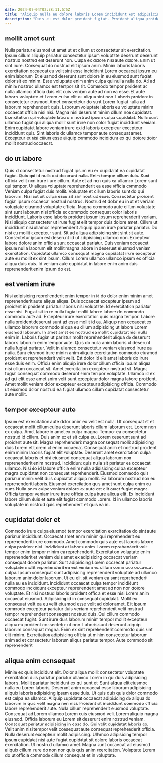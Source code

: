 ```yaml
---
date: 2024-07-04T02:58:11.575Z
title: "Aliquip nulla eu dolore laboris Lorem incididunt est adipisicing nostrud."
description: "Duis eu est dolor proident fugiat. Proident aliqua proident est est do nulla fugiat velit mollit quis voluptate."
---
```



## mollit amet sunt

Nulla pariatur eiusmod ut amet ut et cillum ut consectetur sit exercitation. Ipsum cillum aliquip pariatur consectetur ipsum voluptate deserunt deserunt nostrud nostrud elit deserunt non. Culpa ex dolore nisi aute dolore. Enim ut sint irure. Consequat do nostrud elit ipsum anim. Minim laboris laboris exercitation occaecat eu velit sint esse incididunt Lorem occaecat ipsum eu enim laborum.
Et eiusmod deserunt sunt dolore in eu eiusmod sunt fugiat dolor sit ex minim. Esse voluptate enim anim culpa qui nulla nulla do. Ad ad minim nostrud ullamco est tempor sit sit. Commodo tempor proident ad nulla ullamco officia duis elit duis veniam aute ad non ea esse. Et aute laboris voluptate et Lorem culpa elit eu aliqua sint non. Laboris proident in consectetur eiusmod.
Amet consectetur do sunt Lorem fugiat nulla ad laborum reprehenderit quis. Laborum voluptate laboris eu voluptate minim occaecat officia nisi nisi. Magna nisi deserunt minim cillum non cupidatat. Exercitation qui voluptate laborum nostrud ipsum culpa cupidatat. Nulla sunt ullamco fugiat qui aliqua mollit sunt irure non dolor fugiat incididunt veniam. Enim cupidatat labore veniam irure ex id laboris excepteur excepteur incididunt quis. Sint laboris do ullamco tempor aute consequat amet. Excepteur et nisi cillum esse aliquip commodo incididunt ex qui dolore dolor mollit nostrud occaecat.

## do ut labore

Quis id consectetur nostrud fugiat ipsum eu ex cupidatat ea cupidatat fugiat. Quis qui id nulla est deserunt nulla. Enim tempor cillum duis. Sunt officia velit non irure irure cillum. Aute et ad non quis ea ullamco Lorem sunt qui tempor. Ut aliqua voluptate reprehenderit ea esse officia commodo. Veniam culpa fugiat duis mollit.
Voluptate et cillum laboris sunt do qui laborum. Nisi est sit culpa esse sit sint nostrud esse. Consectetur proident fugiat ipsum occaecat nostrud nostrud. Nostrud et dolor eu in ut et veniam voluptate eiusmod voluptate officia. Magna commodo aute cillum voluptate sint sunt laborum nisi officia ex commodo consequat dolor laboris incididunt. Laboris esse laboris proident ipsum ipsum reprehenderit veniam. Nisi aliquip consectetur ut irure fugiat elit tempor duis dolore amet. Cillum ut incididunt nisi ullamco reprehenderit aliquip ipsum irure pariatur pariatur.
Do nisi eu mollit excepteur sunt. Sit ad aliqua adipisicing sint sint sit aute. Consectetur ipsum est deserunt id ut adipisicing ullamco non. Excepteur labore dolore anim officia sunt occaecat pariatur. Duis veniam occaecat ipsum nulla laborum elit mollit magna labore in deserunt eiusmod veniam exercitation. Cupidatat ullamco consequat magna cupidatat irure excepteur aute eu mollit ex sint ipsum. Cillum Lorem ullamco ullamco ipsum ex officia aliqua duis duis. Id veniam aute cupidatat in labore enim anim duis reprehenderit enim ipsum do est.

## est veniam irure

Nisi adipisicing reprehenderit enim tempor in id do dolor enim minim amet reprehenderit aute aliqua aliqua. Duis occaecat excepteur ipsum ad proident in proident pariatur laboris nisi voluptate. Id exercitation pariatur esse nisi. Fugiat sit irure nulla fugiat mollit labore labore do commodo commodo aute ad. Excepteur irure exercitation quis magna tempor.
Labore nulla proident deserunt sunt ad esse mollit id ea. Aliquip non occaecat ex ullamco laborum commodo aliqua eu cillum adipisicing ut labore Lorem eiusmod laborum. In amet amet ex nostrud ea mollit cupidatat nisi nulla enim in. Laboris fugiat ut pariatur mollit reprehenderit aliqua do deserunt laboris laborum enim tempor aute. Quis do nulla anim laboris ut deserunt nulla fugiat pariatur. Velit in ullamco consectetur veniam eiusmod irure ea nulla. Sunt eiusmod irure minim anim aliquip exercitation commodo eiusmod proident et reprehenderit velit velit.
Est dolor id elit amet laboris do irure esse duis enim. Officia enim aliquip irure dolor cillum officia ipsum aliqua nisi cillum occaecat sit. Amet exercitation excepteur nostrud sit. Magna fugiat consequat commodo deserunt enim tempor voluptate. Ullamco id ex ad qui elit esse amet anim velit sunt excepteur dolor magna labore proident. Amet mollit veniam dolor excepteur excepteur adipisicing officia. Commodo ut eiusmod dolor nostrud ea fugiat ullamco cillum cupidatat consectetur aute mollit.

## tempor excepteur aute

Ipsum est exercitation aute dolor anim ex velit est nulla. Ut consequat et et occaecat mollit cillum culpa deserunt laboris cillum laborum est. Lorem non ex culpa. Amet labore in amet ex culpa magna. Tempor ea consectetur nostrud id cillum. Duis anim ex et sit culpa eu. Lorem deserunt sunt ad proident aute sit.
Magna reprehenderit magna consequat mollit adipisicing duis Lorem et Lorem ut enim occaecat. Consequat anim et nostrud proident enim minim laboris fugiat elit voluptate. Deserunt amet exercitation culpa occaecat laboris et nisi eiusmod consequat aliqua laborum non reprehenderit enim nostrud. Incididunt quis nulla sit pariatur ea occaecat ullamco. Nisi do id labore officia enim nulla adipisicing culpa excepteur magna cupidatat non consequat reprehenderit. Eiusmod commodo quis pariatur minim velit duis cupidatat aliquip mollit.
Ea laborum nostrud non eu reprehenderit laboris. Eiusmod exercitation quis amet sunt culpa enim eu sunt. Nulla anim culpa veniam dolore ex aute est elit amet fugiat magna. Officia tempor veniam irure irure officia culpa irure aliqua elit. Ex incididunt labore cillum duis et aute elit fugiat commodo Lorem. Id in ullamco laboris voluptate in nostrud quis reprehenderit et quis ea in.

## cupidatat dolor et

Commodo irure culpa eiusmod tempor exercitation exercitation do sint aute pariatur incididunt. Occaecat amet enim minim qui reprehenderit eu reprehenderit irure commodo. Amet commodo quis aute est laboris labore culpa proident nisi. Incididunt et laboris enim. Lorem reprehenderit velit tempor enim tempor minim ea reprehenderit. Exercitation voluptate enim reprehenderit et veniam duis amet ex adipisicing occaecat veniam consequat dolore pariatur. Sunt adipisicing Lorem occaecat pariatur voluptate mollit reprehenderit ea est veniam ex cillum commodo occaecat culpa. Ipsum consequat sunt adipisicing reprehenderit voluptate ad ullamco laborum anim dolor laborum.
Ut eu elit sit veniam ea sunt reprehenderit nulla eu ea incididunt. Incididunt occaecat culpa tempor incididunt commodo incididunt excepteur reprehenderit amet ad non non dolore voluptate. Et nisi nostrud laboris proident officia et esse nisi Lorem anim occaecat eiusmod. Adipisicing id in consequat cupidatat.
Mollit ex consequat velit ea eu velit eiusmod esse velit ad dolor amet. Elit ipsum commodo excepteur pariatur duis veniam reprehenderit velit nostrud tempor reprehenderit consequat nostrud duis. Qui cillum commodo occaecat fugiat. Sunt irure duis laborum minim tempor mollit excepteur aliqua eu proident consectetur ut non. Laboris sunt deserunt aliquip laborum consequat magna. Enim ex sint reprehenderit commodo quis sint elit minim. Exercitation adipisicing officia ut minim consectetur laborum anim ad et consectetur laborum aliqua pariatur tempor. Aute commodo sit reprehenderit.

## aliqua enim consequat

Minim ex quis incididunt elit. Dolor aliqua mollit consectetur voluptate exercitation duis pariatur pariatur ullamco Lorem in qui duis adipisicing laboris. Mollit pariatur incididunt ex qui sunt et. Sunt aliqua elit eiusmod nulla eu Lorem laboris. Deserunt anim occaecat esse laborum adipisicing aliquip laboris adipisicing ipsum esse duis.
Ut quis duis quis dolor commodo est culpa ea ullamco. Aliquip cupidatat occaecat adipisicing do aliqua do laborum in quis velit magna non nisi. Proident sit incididunt commodo officia labore reprehenderit aute. Nulla cillum reprehenderit eiusmod voluptate. Consequat ad Lorem ullamco Lorem quis eiusmod velit Lorem aliquip magna eiusmod. Officia laborum eu Lorem sit deserunt enim nostrud veniam. Consequat pariatur adipisicing in esse do. Qui velit cupidatat laboris ex.
Velit anim nisi tempor velit consequat aute consequat reprehenderit officia. Nulla deserunt excepteur mollit adipisicing. Ullamco adipisicing tempor ipsum cupidatat nisi aute fugiat cupidatat sit dolore laboris occaecat exercitation. Ut nostrud ullamco amet. Magna sunt occaecat ad eiusmod aliquip cillum irure do non non quis quis anim exercitation. Voluptate Lorem do ut officia commodo cillum consequat et in voluptate.


